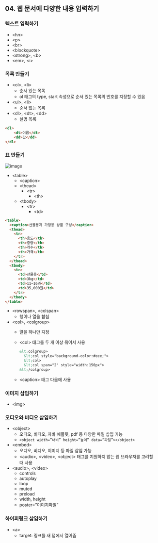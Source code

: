 ## 04. 웹 문서에 다양한 내용 입력하기

### 텍스트 입력하기

- &lt;h*n*>
- &lt;p>
- &lt;br>
- &lt;blockquote>
- &lt;strong>, &lt;b>
- &lt;em>, &lt;i>

### 목록 만들기

- &lt;ol>, &lt;li>
    - 순서 있는 목록
    - ol 태그의 type, start 속성으로 순서 있는 목록의 번호를 지정할 수 있음
- &lt;ul>, &lt;li>
    - 순서 없는 목록
- &lt;dl>, &lt;dt>, &lt;dd>
    - 설명 목록

```html
<dl>
	<dt>이름</dt>
	<dd>값</dd>
</dl>
```

### 표 만들기

![image](https://github.com/sangeun99/hyundai-it-e-java-fullstack/assets/63828057/fa4306e9-46bb-45e4-a736-d17da8a507da)

- &lt;table>
    - &lt;caption>
    - &lt;thead>
        - &lt;tr>
            - &lt;th>
    - &lt;tbody>
        - &lt;tr>
            - &lt;td>

```html
<table>
  <caption>선물용과 가정용 상품 구성</caption>
  <thead>
    <tr>
      <th>용도</th>
      <th>중량</th>
      <th>개수</th>
      <th>가격</th>
    </tr>
  </thead>
  <tbody>
    <tr>
      <td>선물용</td>
      <td>3kg</td>
      <td>11~16과</td>
      <td>35,000원</td>
    </tr>
  </tbody>
</table>
```

- &lt;rowspan>, &lt;colspan>
    - 행이나 열을 합침
- &lt;col>, &lt;colgroup>
    - 열을 하나만 지정
    - &lt;col> 태그를 두 개 이상 묶어서 사용
        
        ```html
        &lt;colgroup>
          &lt;col style="background-color:#eee;">
          &lt;col>
          &lt;col span="2" style="width:150px">
        &lt;/colgroup>
        ```
        
    - &lt;caption> 태그 다음에 사용

### 이미지 삽입하기

- &lt;img>

### 오디오와 비디오 삽입하기

- &lt;object>
    - 오디오, 비디오, 자바 애플릿, pdf 등 다양한 파일 삽입 가능
    - `<object width=”너비” height=”높이” data=”파일”></object>`
- &lt;embed>
    - 오디오, 비디오, 이미지 등 파일 삽입 가능
    - &lt;audio>, &lt;video>, &lt;object> 태그를 지원하지 않는 웹 브라우저를 고려할 때 사용
- &lt;audio>, &lt;video>
    - controls
    - autoplay
    - loop
    - muted
    - preload
    - width, height
    - poster=”이미지파일”

### 하이퍼링크 삽입하기

- &lt;a>
    - target: 링크를 새 탭에서 열어줌
